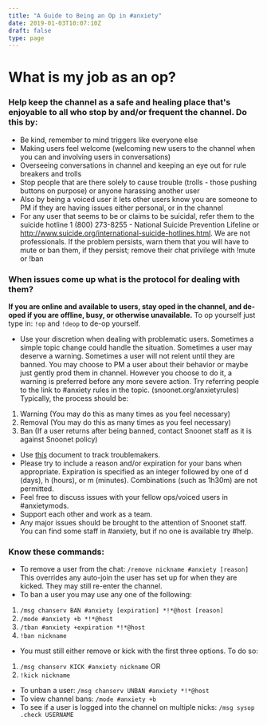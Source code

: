 ```yaml
---
title: "A Guide to Being an Op in #anxiety"
date: 2019-01-03T10:07:10Z
draft: false
type: page
---
```


**What is my job as an op?**
=======

### Help keep the channel as a safe and healing place that's enjoyable to all who stop by and/or frequent the channel. Do this by:

* Be kind, remember to mind triggers like everyone else
* Making users feel welcome (welcoming new users to the channel when you can and involving users in conversations)
* Overseeing conversations in channel and keeping an eye out for rule breakers and trolls
* Stop people that are there solely to cause trouble (trolls - those pushing buttons on purpose) or anyone harassing another user
* Also by being a voiced user it lets other users know you are someone to PM if they are having issues either personal, or in the channel
* For any user that seems to be or claims to be suicidal, refer them to the suicide hotline 1 (800) 273-8255 - National Suicide Prevention Lifeline or http://www.suicide.org/international-suicide-hotlines.html. We are not professionals. If the problem persists, warn them that you will have to mute or ban them, if they persist; remove their chat privilege with !mute or !ban

### When issues come up what is the protocol for dealing with them?

**If you are online and available to users, stay oped in the channel, and de-oped if you are offline, busy, or otherwise unavailable.** To op yourself just type in: `!op` and `!deop` to de-op yourself.

* Use your discretion when dealing with problematic users. Sometimes a simple topic change could handle the situation. Sometimes a user may deserve a warning. Sometimes a user will not relent until they are banned. You may choose to PM a user about their behavior or maybe just gently prod them in channel. However you choose to do it, a warning is preferred before any more severe action. Try referring people to the link to #anxiety rules in the topic. (snoonet.org/anxietyrules) Typically, the process should be:
 1. Warning (You may do this as many times as you feel necessary)
 2. Removal (You may do this as many times as you feel necessary)
 3. Ban  (If a user returns after being banned, contact Snoonet staff as it is against Snoonet policy)
* Use [this](http://goo.gl/g31KqZ) document to track troublemakers.
* Please try to include a reason and/or expiration for your bans when appropriate. Expiration is specified as an integer followed by one of d (days), h (hours), or m (minutes). Combinations (such as 1h30m) are not permitted.
* Feel free to discuss issues with your fellow ops/voiced users in #anxietymods.
* Support each other and work as a team.
* Any major issues should be brought to the attention of Snoonet staff. You can find some staff in #anxiety, but if no one is available try #help.


### Know these commands:

* To remove a user from the chat: `/remove nickname #anxiety [reason]` This overrides any auto-join the user has set up for when they are kicked. They may still re-enter the channel.
* To ban a user you may use any one of the following:
 1. `/msg chanserv BAN #anxiety [expiration] *!*@host [reason]`
 2. `/mode #anxiety +b *!*@host`
 3. `/tban #anxiety +expiration *!*@host`
 4. `!ban nickname`

* You must still either remove or kick with the first three options. To do so:
 1. `/msg chanserv KICK #anxiety nickname` OR
 2. `!kick nickname`
* To unban a user: `/msg chanserv UNBAN #anxiety *!*@host`
* To view channel bans: `/mode #anxiety +b`
* To see if a user is logged into the channel on multiple nicks: `/msg sysop .check USERNAME`

